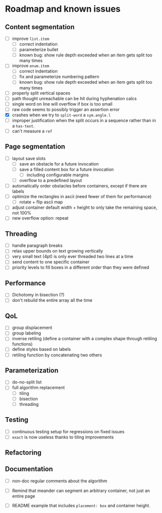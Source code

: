 # Roadmap and known issues

## Content segmentation
- [ ] improve `list.item`
  - [ ] correct indentation
  - [ ] parameterize bullet
  - [ ] known bug: show rule depth exceeded when an item gets split too many times
- [ ] improve `enum.item`
  - [ ] correct indentation
  - [ ] fix and parameterize numbering pattern
  - [ ] known bug: show rule depth exceeded when an item gets split too many times
- [ ] properly split vertical spaces
- [ ] path thought unreachable can be hit during hyphenation calcs
- [ ] single word on line will overflow if box is too small
- [ ] raw code seems to possibly trigger an assertion error
- [X] crashes when we try to `split-word` a `sym.angle.l`
- [ ] improper justification when the split occurs in a sequence rather than in a `has-text`.
- [ ] can't measure a `ref`

## Page segmentation
- [ ] layout save slots
  - [ ] save an obstacle for a future invocation
  - [ ] save a filled content box for a future invocation
    - [ ] including configurable margins
  - [ ] overflow to a predefined layout
- [ ] automatically order obstacles before containers, except if there are labels
- [ ] optimize the rectangles in ascii (need fewer of them for performance)
  - [ ] rotate + flip ascii map
- [ ] adjust container default width + height to only take the remaining space, not 100%
- [ ] new overflow option: repeat

## Threading
- [ ] handle paragraph breaks
- [ ] relax upper bounds on text growing vertically
- [ ] very small text (4pt) is only ever threaded two lines at a time
- [ ] send content to one specific container
- [ ] priority levels to fill boxes in a different order than they were defined

## Performance
- [ ] Dichotomy in bisection (?)
- [ ] don't rebuild the entire array all the time

## QoL

- [ ] group displacement
- [ ] group labeling
- [ ] inverse retiling (define a container with a complex shape through retiling functions)
- [ ] define styles based on labels
- [ ] retiling function by concatenating two others

## Parameterization

- [ ] do-no-split list
- [ ] full algorithm replacement
  - [ ] tiling
  - [ ] bisection
  - [ ] threading

## Testing

- [ ] continuous testing setup for regressions on fixed issues
- [ ] `exact` is now useless thanks to tiling improvements

## Refactoring

## Documentation

- [ ] non-doc regular comments about the algorithm
- [ ] Remind that meander can segment an arbitrary container, not just an entire page
- [ ] README example that includes `placement: box` and container height.


